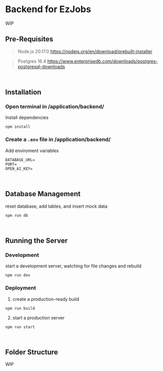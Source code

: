 # Backend for EzJobs
WIP

## Pre-Requisites

> Node.js 20.17.0
> https://nodejs.org/en/download/prebuilt-installer

> Postgres 16.4
> https://www.enterprisedb.com/downloads/postgres-postgresql-downloads

<br>

## Installation
### Open terminal in  /application/backend/
Install dependencies
```
npm install
```
### Create a `.env` file in /application/backend/
Add enviroment variables
```
DATABASE_URL=
PORT=
OPEN_AI_KEY=
```
<br>


## Database Management
reset database, add tables, and insert mock data
```
npm run db
```
<br>

## Running the Server
### Development
start a development server, watching for file changes and rebuild
```
npm run dev
```
### Deployment
1.  create a production-ready build

```
npm run build
```
2. start a production server
```
npm run start
```
<br>


## Folder Structure
WIP